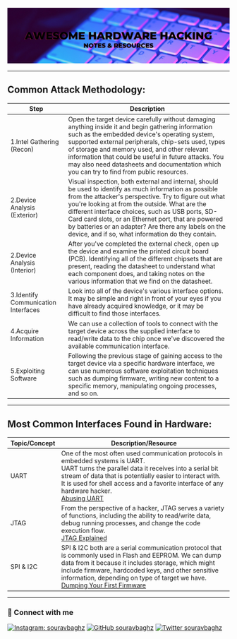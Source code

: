 <p align="center">
  <img  width="1200" src="banner.png" />
</p>

***
<h2>Common Attack Methodology:</h2>

<b>Step | Description</b>
---- | ----
1.Intel Gathering<br />(Recon) | Open the target device carefully without damaging anything inside it and begin gathering information such as the embedded device's operating system, supported external peripherals, chip-sets used, types of storage and memory used, and other relevant information that could be useful in future attacks. You may also need datasheets and documentation which you can try to find from public resources.
2.Device Analysis<br />(Exterior) | Visual inspection, both external and internal, should be used to identify as much information as possible from the attacker's perspective. Try to figure out what you're looking at from the outside. What are the different interface choices, such as USB ports, SD-Card card slots, or an Ethernet port, that are powered by batteries or an adapter? Are there any labels on the device, and if so, what information do they contain.
2.Device Analysis<br />(Interior) | After you've completed the external check, open up the device and examine the printed circuit board (PCB). Identifying all of the different chipsets that are present, reading the datasheet to understand what each component does, and taking notes on the various information that we find on the datasheet.
3.Identify Communication Interfaces | Look into all of the device's various interface options. It may be simple and right in front of your eyes if you have already acquired knowledge, or it may be difficult to find those interfaces.
4.Acquire Information | We can use a collection of tools to connect with the target device across the supplied interface to read/write data to the chip once we've discovered the available communication interface.
5.Exploiting Software | Following the previous stage of gaining access to the target device via a specific hardware interface, we can use numerous software exploitation techniques such as dumping firmware, writing new content to a specific memory, manipulating ongoing processes, and so on.

***

<h2>Most Common Interfaces Found in Hardware:</h2>

<b>Topic/Concept | Description/Resource</b>
---- | ----
UART | One of the most often used communication protocols in embedded systems is UART.<br /> UART turns the parallel data it receives into a serial bit stream of data that is potentially easier to interact with.<br /> It is used for shell access and a favorite interface of any hardware hacker.<br />[Abusing UART](https://www.ethicalhacker.net/columns/sindermann/hardware-hacking-101-lesson-3-abusing-uart-u-are-root/)
JTAG | From the perspective of a hacker, JTAG serves a variety of functions, including the ability to read/write data, debug running processes, and change the code execution flow.<br />[JTAG Explained](https://blog.senr.io/blog/jtag-explained)
SPI & I2C | SPI & I2C both are a serial communication protocol that is commonly used in Flash and EEPROM. We can dump data from it because it includes storage, which might include firmware, hardcoded keys, and other sensitive information, depending on type of target we have.<br />[Dumping Your First Firmware](https://blog.nvisium.com/intro-to-hardware-hacking-dumping-your-first-firmware)

***
### 🤝 Connect with me
[![Instagram: souravbaghz](https://img.shields.io/badge/instagram-%23E4405F.svg?&style=for-the-badge&logo=instagram&logoColor=white)](https://www.instagram.com/souravbaghz)
[![GitHub souravbaghz](https://img.shields.io/badge/github-%23000000.svg?&style=for-the-badge&logo=github)](https://github.com/souravbaghz)
[![Twitter souravbaghz](https://img.shields.io/badge/twitter-%231DA1F2.svg?&style=for-the-badge&logo=twitter&logoColor=white)](https://twitter.com/souravbaghz)
